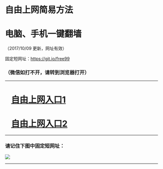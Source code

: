 ﻿# 自由上网简易方法

# 电脑、手机一键翻墙

（2017/10/09 更新，网址有效）

固定短网址：https://git.io/free99

### （微信如打不开，请转到浏览器打开）


***





# &nbsp;&nbsp; <a href="http://ft1128510040.fwq-tz-1001.info/fwqtz01.html?t=100900128846 " target="_blank">自由上网入口1</a>
# &nbsp;&nbsp; <a href="http://ft2145521269.fwq-tz-1002.info/fwqtz02.html?t=100900112288 " target="_blank">自由上网入口2</a>
***

### 请记住下图中固定短网址：

<img src="https://s3-us-west-2.amazonaws.com/fwq-1001/yjfq-20170905okok.png" /> 


***

